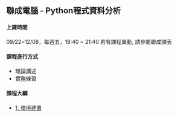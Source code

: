 ## 聯成電腦 - Python程式資料分析

#### 上課時間

09/22~12/08，每週五，18:40 ~ 21:40
若有課程異動, 請參閱聯成課表

#### 課程進行方式

- 理論講述
- 實務練習

#### 課程大綱
- [1. 環境建置](http://mirdex.github.io/Python_20250922/1.%20environment.slides.html)
